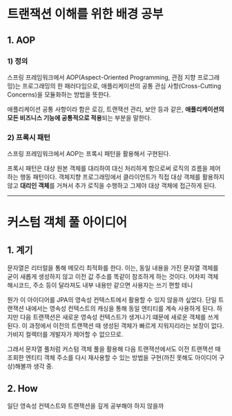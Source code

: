 # 트랜잭션 이해를 위한 배경 공부

## 1. AOP

### 1) 정의

스프링 프레임워크에서 AOP(Aspect-Oriented Programming, 관점 지향 프로그래밍)는 프로그래밍의 한 패러다임으로, 애플리케이션의 공통 관심 사항(Cross-Cutting Concerns)을 모듈화하는 방법을 뜻한다.

애플리케이션 공통 사항이라 함은 로깅, 트랜잭션 관리, 보안 등과 같은, **애플리케이션의 모든 비즈니스 기능에 공통적으로 적용**되는 부분을 말한다. 

### 2) 프록시 패턴

스프링 프레임워크에서 AOP는 프록시 패턴을 활용해서 구현된다.

프록시 패턴은 대상 원본 객체를 대리하여 대신 처리하게 함으로써 로직의 흐름을 제어하는 행동 패턴이다. 객체지향 프로그래밍에서 클라이언트가 직접 대상 객체를 활용하지 않고 **대리인 객체**를 거쳐서 추가 로직을 수행하고 그제야 대상 객체에 접근하게 된다.

---

# 커스텀 객체 풀 아이디어

## 1. 계기

문자열은 리터럴을 통해 메모리 최적화를 한다. 이는, 동일 내용을 가진 문자열 객체를 굳이 새롭게 생성하지 않고 이전 값 주소를 똑같이 참조하게 하는 것이다. 어차피 객체 해시코드, 주소 등이 달라져도 내부 내용만 같으면 사용자는 쓰기 편할 테니

뭔가 이 아이디어를 JPA의 영속성 컨텍스트에서 활용할 수 있지 않을까 싶었다. 단일 트랜잭션 내에서는 영속성 컨텍스트의 캐싱을 통해 동일 엔티티를 계속 사용하게 된다. 하지만 다음 트랜잭션은 새로운 영속성 컨텍스트가 생겨나기 떄문에 새로운 객체를 쓰게 된다. 이 과정에서 이전의 트랜잭션 때 생성된 객체가 빠르게 지워지리라는 보장이 없다. 가비지 컬렉터를 개발자가 제어할 수 없으므로.

그래서 문자열 풀처럼 커스텀 객체 풀을 활용해 다음 트랜잭션에서도 이전 트랜잭션 때 조회한 엔티티 객체 주소를 다시 재사용할 수 있는 방법을 구현(까진 못해도 아이디어 구상)해볼까 생각 중.

## 2. How

일단 영속성 컨텍스트와 트랜잭션을 깊게 공부해야 하지 않을까